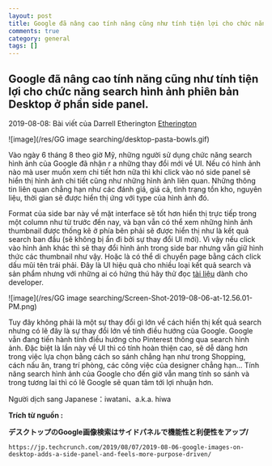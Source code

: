 ```yaml
---
layout: post  
title: Google đã nâng cao tính năng cũng như tính tiện lợi cho chức năng search hình ảnh phiên bản Desktop ở phần side panel.  
comments: true  
category: general
tags: []
---
```


## Google đã nâng cao tính năng cũng như tính tiện lợi cho chức năng search hình ảnh phiên bản Desktop ở phần side panel.


 
2019-08-08: Bài viết của Darrell Etherington [Etherington](https://jp.techcrunch.com/contributor/darrell-etherington/)

![image](/res/GG image searching/desktop-pasta-bowls.gif)

Vào ngày 6 tháng 8 theo giờ Mỹ, những người sử dụng chức năng search hình ảnh của Google đã nhận r a những thay đổi mới về UI. Nếu có hình ảnh nào mà user muốn xem chi tiết hơn nữa thì khi click vào nó side panel sẽ hiển thị hình ảnh chi tiết cũng như những hình ảnh liên quan. Những thông tin liên quan chẳng hạn như các đánh giá, giá cả, tình trạng tồn kho, nguyên liệu, thời gian sẽ được hiển thị ứng với type của hình ảnh đó.

Format của side bar này về mặt interface sẽ tốt hơn hiển thị trực tiếp trong một column như từ trước đến nay, và bạn vẫn có thể xem những hình ảnh thumbnail được thống kê ở phía bên phải sẽ được hiển thị như là kết quả search ban đầu (sẽ không bị ẩn đi bởi sự thay đổi UI mới). Vì vậy nếu click vào hình ảnh khác thì sẽ thay đổi hình ảnh trong side bar nhưng vẫn giữ hình thức các thumbnail như vậy. Hoặc là có thể di chuyển page bằng cách click dấu mũi tên trái phải.
Đây là UI hiệu quả cho nhiều loại kết quả search và sản phẩm nhưng với những ai có hứng thú hãy thử đọc [tài liệu](https://developers.google.com/search/docs/data-types/product) dành cho developer.

![image](/res/GG image searching/Screen-Shot-2019-08-06-at-12.56.01-PM.png)

Tuy đây không phải là một sự thay đổi gì lớn về cách hiển thị kết quả search nhưng có lẽ đây là sự thay đổi lớn về tính điều hướng của Google. Google vẫn đang tiến hành tính điều hướng cho Pinterest thông qua search hình ảnh. Đặc biệt là lần này về UI thì có tính hoàn thiện cao, sẽ dễ dàng hơn trong việc lựa chọn bằng cách so sánh chẳng hạn như trong Shopping, cách nấu ăn, trang trí phòng, các công việc của designer chẳng hạn... Tính năng search hình ảnh của Google cho đến giờ vẫn mang tính so sánh và trong tương lai thì có lẽ Google sẽ quan tâm tới lợi nhuận hơn.

Người dịch sang Japanese：iwatani、a.k.a. hiwa





**Trích từ nguồn :** 

**デスクトップのGoogle画像検索はサイドパネルで機能性と利便性をアップ/**

`https://jp.techcrunch.com/2019/08/07/2019-08-06-google-images-on-desktop-adds-a-side-panel-and-feels-more-purpose-driven/`

